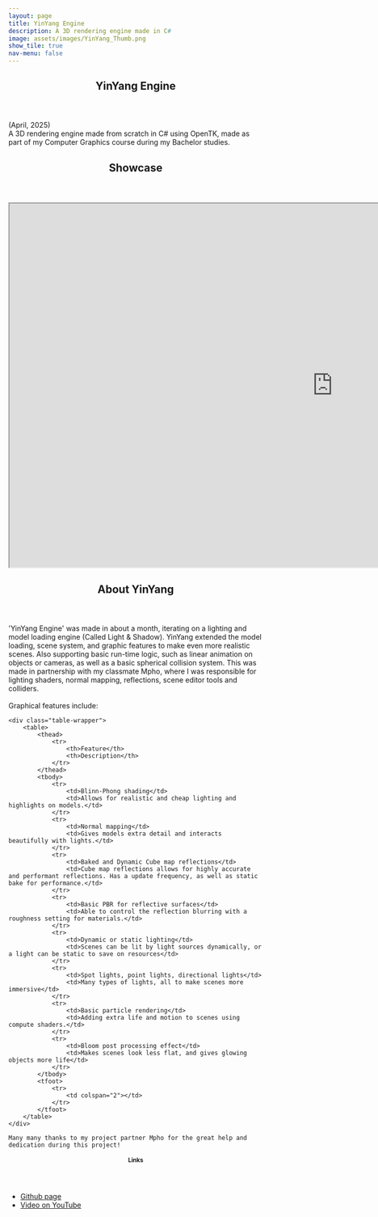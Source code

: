 ```yaml
---
layout: page
title: YinYang Engine
description: A 3D rendering engine made in C#
image: assets/images/YinYang_Thumb.png
show_tile: true
nav-menu: false
---
```


<div id="main" class="alt">

<section id="one">
	<div class="inner">
		<header class="major">
			<h1>YinYang Engine</h1>
		</header>

<p>
    (April, 2025)<br>
    A 3D rendering engine made from scratch in C# using OpenTK, made as part of my Computer Graphics course during my Bachelor studies. 
<p>

<section id="two">
	<div class="inner">
		<header class="major">
			<h2>Showcase</h2>
		</header>

<p>
    <iframe width="1280" height="720"
    src = "https://www.youtube.com/embed/ogE9NTSlm88">
    </iframe>
<p>

<section id="three">
	<div class="inner">
		<header class="major">
			<h2>About YinYang</h2>
		</header>

<p>
    'YinYang Engine' was made in about a month, iterating on a lighting and model loading engine (Called Light & Shadow). YinYang extended the model loading, scene system, and graphic features to make even more realistic scenes. Also supporting basic run-time logic, such as linear animation on objects or cameras, as well as  a basic spherical collision system. This was made in partnership with my classmate Mpho, where I was responsible for lighting shaders, normal mapping, reflections, scene editor tools and colliders.<br><br> Graphical features include: <br>

    <div class="table-wrapper">
        <table>
            <thead>
                <tr>
                    <th>Feature</th>
                    <th>Description</th>
                </tr>
            </thead>
            <tbody>
                <tr>
                    <td>Blinn-Phong shading</td>
                    <td>Allows for realistic and cheap lighting and highlights on models.</td>
                </tr>
                <tr>
                    <td>Normal mapping</td>
                    <td>Gives models extra detail and interacts beautifully with lights.</td>
                </tr>
                <tr>
                    <td>Baked and Dynamic Cube map reflections</td>
                    <td>Cube map reflections allows for highly accurate and performant reflections. Has a update frequency, as well as static bake for performance.</td>
                </tr>
                <tr>
                    <td>Basic PBR for reflective surfaces</td>
                    <td>Able to control the reflection blurring with a roughness setting for materials.</td>
                </tr>
                <tr>
                    <td>Dynamic or static lighting</td>
                    <td>Scenes can be lit by light sources dynamically, or a light can be static to save on resources</td>
                </tr>
                <tr>
                    <td>Spot lights, point lights, directional lights</td>
                    <td>Many types of lights, all to make scenes more immersive</td>
                </tr>
                <tr>
                    <td>Basic particle rendering</td>
                    <td>Adding extra life and motion to scenes using compute shaders.</td>
                </tr>
                <tr>
                    <td>Bloom post processing effect</td>
                    <td>Makes scenes look less flat, and gives glowing objects more life</td>
                </tr>
            </tbody>
            <tfoot>
                <tr>
                    <td colspan="2"></td>
                </tr>
            </tfoot>
        </table>
    </div>

    Many many thanks to my project partner Mpho for the great help and dedication during this project!
<p>

<section id="two">
	<div class="inner">
		<header class="major">
			<h1>Links</h1>
		</header>

<ul class="actions">
<li><a href="https://github.com/AlexanderLind98/YinYang" class="button special">Github page</a></li>
<li><a href="https://youtu.be/ogE9NTSlm88" class="button special">Video on YouTube</a></li>
</ul>   

